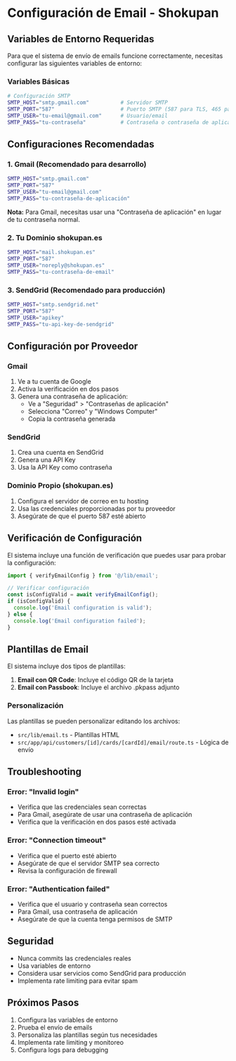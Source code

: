 # Configuración de Email - Shokupan

## Variables de Entorno Requeridas

Para que el sistema de envío de emails funcione correctamente, necesitas configurar las siguientes variables de entorno:

### Variables Básicas

```bash
# Configuración SMTP
SMTP_HOST="smtp.gmail.com"          # Servidor SMTP
SMTP_PORT="587"                     # Puerto SMTP (587 para TLS, 465 para SSL)
SMTP_USER="tu-email@gmail.com"      # Usuario/email
SMTP_PASS="tu-contraseña"           # Contraseña o contraseña de aplicación
```

## Configuraciones Recomendadas

### 1. Gmail (Recomendado para desarrollo)

```bash
SMTP_HOST="smtp.gmail.com"
SMTP_PORT="587"
SMTP_USER="tu-email@gmail.com"
SMTP_PASS="tu-contraseña-de-aplicación"
```

**Nota:** Para Gmail, necesitas usar una "Contraseña de aplicación" en lugar de tu contraseña normal.

### 2. Tu Dominio shokupan.es

```bash
SMTP_HOST="mail.shokupan.es"
SMTP_PORT="587"
SMTP_USER="noreply@shokupan.es"
SMTP_PASS="tu-contraseña-de-email"
```

### 3. SendGrid (Recomendado para producción)

```bash
SMTP_HOST="smtp.sendgrid.net"
SMTP_PORT="587"
SMTP_USER="apikey"
SMTP_PASS="tu-api-key-de-sendgrid"
```

## Configuración por Proveedor

### Gmail

1. Ve a tu cuenta de Google
2. Activa la verificación en dos pasos
3. Genera una contraseña de aplicación:
   - Ve a "Seguridad" > "Contraseñas de aplicación"
   - Selecciona "Correo" y "Windows Computer"
   - Copia la contraseña generada

### SendGrid

1. Crea una cuenta en SendGrid
2. Genera una API Key
3. Usa la API Key como contraseña

### Dominio Propio (shokupan.es)

1. Configura el servidor de correo en tu hosting
2. Usa las credenciales proporcionadas por tu proveedor
3. Asegúrate de que el puerto 587 esté abierto

## Verificación de Configuración

El sistema incluye una función de verificación que puedes usar para probar la configuración:

```typescript
import { verifyEmailConfig } from '@/lib/email';

// Verificar configuración
const isConfigValid = await verifyEmailConfig();
if (isConfigValid) {
  console.log('Email configuration is valid');
} else {
  console.log('Email configuration failed');
}
```

## Plantillas de Email

El sistema incluye dos tipos de plantillas:

1. **Email con QR Code**: Incluye el código QR de la tarjeta
2. **Email con Passbook**: Incluye el archivo .pkpass adjunto

### Personalización

Las plantillas se pueden personalizar editando los archivos:
- `src/lib/email.ts` - Plantillas HTML
- `src/app/api/customers/[id]/cards/[cardId]/email/route.ts` - Lógica de envío

## Troubleshooting

### Error: "Invalid login"

- Verifica que las credenciales sean correctas
- Para Gmail, asegúrate de usar una contraseña de aplicación
- Verifica que la verificación en dos pasos esté activada

### Error: "Connection timeout"

- Verifica que el puerto esté abierto
- Asegúrate de que el servidor SMTP sea correcto
- Revisa la configuración de firewall

### Error: "Authentication failed"

- Verifica que el usuario y contraseña sean correctos
- Para Gmail, usa contraseña de aplicación
- Asegúrate de que la cuenta tenga permisos de SMTP

## Seguridad

- Nunca commits las credenciales reales
- Usa variables de entorno
- Considera usar servicios como SendGrid para producción
- Implementa rate limiting para evitar spam

## Próximos Pasos

1. Configura las variables de entorno
2. Prueba el envío de emails
3. Personaliza las plantillas según tus necesidades
4. Implementa rate limiting y monitoreo
5. Configura logs para debugging 